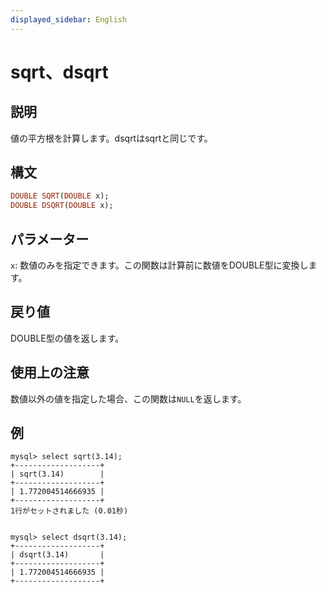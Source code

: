 ```yaml
---
displayed_sidebar: English
---
```


# sqrt、dsqrt

## 説明

値の平方根を計算します。dsqrtはsqrtと同じです。

## 構文

```Haskell
DOUBLE SQRT(DOUBLE x);
DOUBLE DSQRT(DOUBLE x);
```

## パラメーター

`x`: 数値のみを指定できます。この関数は計算前に数値をDOUBLE型に変換します。

## 戻り値

DOUBLE型の値を返します。

## 使用上の注意

数値以外の値を指定した場合、この関数は`NULL`を返します。

## 例

```Plain
mysql> select sqrt(3.14);
+-------------------+
| sqrt(3.14)        |
+-------------------+
| 1.772004514666935 |
+-------------------+
1行がセットされました (0.01秒)


mysql> select dsqrt(3.14);
+-------------------+
| dsqrt(3.14)       |
+-------------------+
| 1.772004514666935 |
+-------------------+
```
